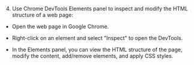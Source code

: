 4. Use Chrome DevTools Elements panel to inspect and modify the HTML structure of a web page:

- Open the web page in Google Chrome.

- Right-click on an element and select "Inspect" to open the DevTools.

- In the Elements panel, you can view the HTML structure of the page, modify the content, add/remove elements, and apply CSS styles.